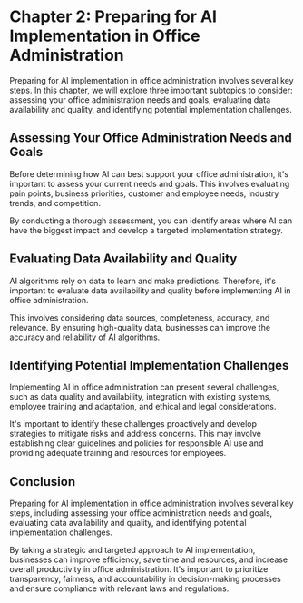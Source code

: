 Chapter 2: Preparing for AI Implementation in Office Administration
===================================================================

Preparing for AI implementation in office administration involves several key steps. In this chapter, we will explore three important subtopics to consider: assessing your office administration needs and goals, evaluating data availability and quality, and identifying potential implementation challenges.

Assessing Your Office Administration Needs and Goals
----------------------------------------------------

Before determining how AI can best support your office administration, it's important to assess your current needs and goals. This involves evaluating pain points, business priorities, customer and employee needs, industry trends, and competition.

By conducting a thorough assessment, you can identify areas where AI can have the biggest impact and develop a targeted implementation strategy.

Evaluating Data Availability and Quality
----------------------------------------

AI algorithms rely on data to learn and make predictions. Therefore, it's important to evaluate data availability and quality before implementing AI in office administration.

This involves considering data sources, completeness, accuracy, and relevance. By ensuring high-quality data, businesses can improve the accuracy and reliability of AI algorithms.

Identifying Potential Implementation Challenges
-----------------------------------------------

Implementing AI in office administration can present several challenges, such as data quality and availability, integration with existing systems, employee training and adaptation, and ethical and legal considerations.

It's important to identify these challenges proactively and develop strategies to mitigate risks and address concerns. This may involve establishing clear guidelines and policies for responsible AI use and providing adequate training and resources for employees.

Conclusion
----------

Preparing for AI implementation in office administration involves several key steps, including assessing your office administration needs and goals, evaluating data availability and quality, and identifying potential implementation challenges.

By taking a strategic and targeted approach to AI implementation, businesses can improve efficiency, save time and resources, and increase overall productivity in office administration. It's important to prioritize transparency, fairness, and accountability in decision-making processes and ensure compliance with relevant laws and regulations.


